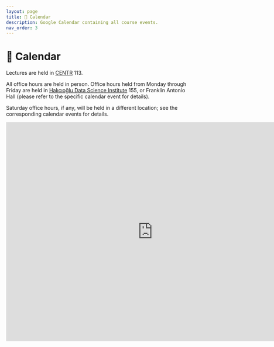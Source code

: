 ```yaml
---
layout: page
title: 📆 Calendar
description: Google Calendar containing all course events.
nav_order: 3
---
```


# 📆 Calendar

Lectures are held in <a href="https://map.concept3d.com/?id=1005#!ct/18312?s/CENTR_Main">CENTR</a> 113.


All office hours are held in person. Office hours held from Monday through Friday are held in [Halıcıoğlu Data Science Institute](https://map.concept3d.com/?id=1005#!m/246301) 155, or Franklin Antonio Hall (please refer to the specific calendar event for details).

Saturday office hours, if any, will be held in a different location; see the corresponding calendar events for details.

<iframe src="https://calendar.google.com/calendar/embed?src=c_256fc13669087ff298adea559179e197d1ee76d29b0ea9d6706c9cd961d9fce6%40group.calendar.google.com&ctz=America%2FLos_Angeles&title&showNav=1&mode=WEEK&showPrint=0" style="border: 0" width="800" height="600" frameborder="0" scrolling="no"></iframe>